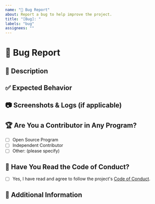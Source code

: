 ```yaml
---
name: "🐛 Bug Report"
about: Report a bug to help improve the project.
title: "[Bug]: "
labels: "bug"
assignees: ""
---
```


# 🐛 Bug Report

## 📌 Description  
<!-- A clear and concise description of the bug. Provide relevant details about what went wrong. -->

## ✅ Expected Behavior  
<!-- Describe what you expected to happen instead. -->


## 📷 Screenshots & Logs (if applicable)  
<!-- Attach screenshots or error logs to help understand the issue better. -->


## 🏆 Are You a Contributor in Any Program?  
- [ ] Open Source Program
- [ ] Independent Contributor  
- [ ] Other: (please specify)  

## 📜 Have You Read the Code of Conduct?  
- [ ] Yes, I have read and agree to follow the project's [Code of Conduct](../CODE_OF_CONDUCT.md).  

## 🚧 Additional Information  
<!-- Add any other context about the problem here. -->
